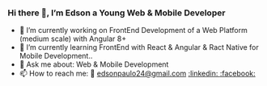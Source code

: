### Hi there 👋, I’m Edson a Young Web & Mobile Developer 

<!--
**EdsonPaulo/EdsonPaulo** is a ✨ _special_ ✨ repository because its `README.md` (this file) appears on your GitHub profile.

Here are some ideas to get you started:
- 😄 Pronouns: ...
- ⚡ Fun fact: ...
- 👯 I’m looking to collaborate on ...
- 🤔 I’m looking for help with Freelancer Jobs 


-->

- 🔭 I’m currently working on FrontEnd Development of a Web Platform (medium scale) with Angular 8+
- 🌱 I’m currently learning FrontEnd with React & Angular & Ract Native for Mobile Development..
- 💬 Ask me about: Web & Mobile Development
- 📫 How to reach me: 
     :e-mail: edsonpaulo24@gmail.com
      <a href="https://www.linkedin.com/in/edsonpaulo1/"> :linkedin: </a>
      <a href="https://www.facebook.com/EdsonGregorioEG/"> :facebook: </a>
      
     
